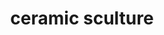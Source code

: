 ---
layout: post
title: "ceramic sculture"
categories: sculpture found
medium: "miscellaneous ceramic pieces"
image: /assets/images/tree.jpg
permalink: /tree/
---
